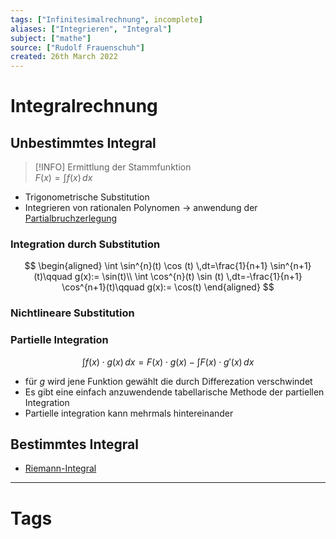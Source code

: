 ```yaml
---
tags: ["Infinitesimalrechnung", incomplete]
aliases: ["Integrieren", "Integral"]
subject: ["mathe"]
source: ["Rudolf Frauenschuh"]
created: 26th March 2022
---
```


# Integralrechnung

## Unbestimmtes Integral

> [!INFO] Ermittlung der Stammfunktion  
> $F(x) = \int f(x) \, dx$

- Trigonometrische Substitution
- Integrieren von rationalen Polynomen $\to$ anwendung der [Partialbruchzerlegung](Partialbruchzerlegung.md)

### Integration durch Substitution

$$
\begin{aligned}
\int \sin^{n}(t) \cos (t) \,dt=\frac{1}{n+1} \sin^{n+1}(t)\qquad g(x):= \sin(t)\\
\int \cos^{n}(t) \sin (t) \,dt=-\frac{1}{n+1} \cos^{n+1}(t)\qquad g(x):= \cos(t)
\end{aligned}
$$

### Nichtlineare Substitution

### Partielle Integration

$$
\int f(x)\cdot g(x) \, dx = F(x)\cdot g(x) - \int F(x)\cdot g'(x) \, dx 
$$
- für $g$ wird jene Funktion gewählt die durch Differezation verschwindet
- Es gibt eine einfach anzuwendende tabellarische Methode der partiellen Integration
- Partielle integration kann mehrmals hintereinander 



## Bestimmtes Integral

- [Riemann-Integral](Riemann-Integral.md)

---

# Tags